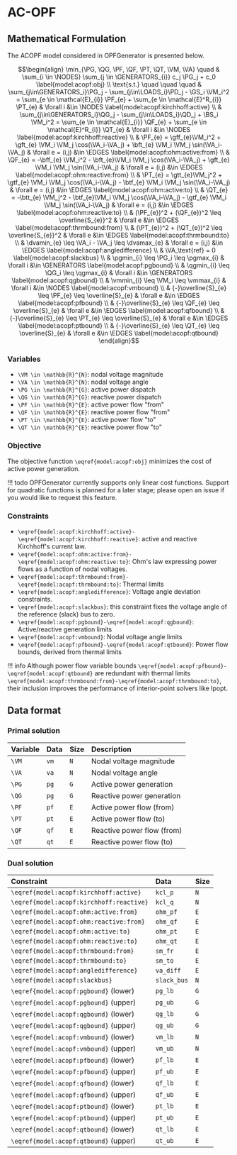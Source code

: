 # AC-OPF


## Mathematical Formulation

The ACOPF model considered in OPFGenerator is presented below.

```math
\begin{align}
    \min_{\PG, \QG, \PF, \QF, \PT, \QT, \VM, \VA} \quad
    & \sum_{i \in \NODES} \sum_{j \in \GENERATORS_{i}} c_j \PG_j + c_0 \label{model:acopf:obj} \\
    \text{s.t.} \quad \quad \quad
    & \sum_{j\in\GENERATORS_i}\PG_j - \sum_{j\in\LOADS_i}\PD_j - \GS_i \VM_i^2 = \sum_{e \in \mathcal{E}_{i}}  \PF_{e} + \sum_{e \in \mathcal{E}^R_{i}} \PT_{e}
        & \forall i &\in \NODES
        \label{model:acopf:kirchhoff:active} \\
    & \sum_{j\in\GENERATORS_i}\QG_j - \sum_{j\in\LOADS_i}\QD_j + \BS_i \VM_i^2 = \sum_{e \in \mathcal{E}_{i}} \QF_{e} + \sum_{e \in \mathcal{E}^R_{i}} \QT_{e}
        & \forall i &\in \NODES
        \label{model:acopf:kirchhoff:reactive} \\
    & \PF_{e} = \gff_{e}\VM_i^2 + \gft_{e} \VM_i \VM_j \cos(\VA_i-\VA_j) + \bft_{e} \VM_i \VM_j \sin(\VA_i-\VA_j)
        & \forall e = (i,j) &\in \EDGES
        \label{model:acopf:ohm:active:from} \\
    & \QF_{e} = -\bff_{e} \VM_i^2 - \bft_{e}\VM_i \VM_j \cos(\VA_i-\VA_j) + \gft_{e} \VM_i \VM_j \sin(\VA_i-\VA_j)
        & \forall e = (i,j) &\in \EDGES
        \label{model:acopf:ohm:reactive:from} \\
    & \PT_{e} = \gtt_{e}\VM_j^2 + \gtf_{e} \VM_i \VM_j \cos(\VA_i-\VA_j) - \btf_{e} \VM_i \VM_j \sin(\VA_i-\VA_j)
        & \forall e = (i,j) &\in \EDGES
        \label{model:acopf:ohm:active:to} \\
    & \QT_{e} = -\btt_{e} \VM_j^2 - \btf_{e}\VM_i \VM_j \cos(\VA_i-\VA_j) - \gtf_{e} \VM_i \VM_j \sin(\VA_i-\VA_j)
        & \forall e = (i,j) &\in \EDGES
        \label{model:acopf:ohm:reactive:to} \\
    & (\PF_{e})^2 + (\QF_{e})^2 \leq \overline{S_{e}}^2
        & \forall e &\in \EDGES
        \label{model:acopf:thrmbound:from} \\
    & (\PT_{e})^2 + (\QT_{e})^2 \leq \overline{S_{e}}^2
        & \forall e &\in \EDGES
        \label{model:acopf:thrmbound:to} \\
    & \dvamin_{e} \leq \VA_i - \VA_j \leq \dvamax_{e}
        & \forall e = (i,j) &\in \EDGES
        \label{model:acopf:angledifference} \\
    & \VA_\text{ref} = 0
        \label{model:acopf:slackbus} \\
    & \pgmin_{i} \leq \PG_i \leq \pgmax_{i}
        & \forall i &\in \GENERATORS
        \label{model:acopf:pgbound} \\
    & \qgmin_{i} \leq \QG_i \leq \qgmax_{i}
        & \forall i &\in \GENERATORS
        \label{model:acopf:qgbound} \\
    & \vmmin_{i} \leq \VM_i \leq \vmmax_{i}
        & \forall i &\in \NODES
        \label{model:acopf:vmbound} \\
    & {-}\overline{S}_{e} \leq  \PF_{e} \leq \overline{S}_{e}
        & \forall e &\in \EDGES
        \label{model:acopf:pfbound} \\
    & {-}\overline{S}_{e} \leq  \QF_{e} \leq \overline{S}_{e}
        & \forall e &\in \EDGES
        \label{model:acopf:qfbound} \\
    & {-}\overline{S}_{e} \leq  \PT_{e} \leq \overline{S}_{e}
        & \forall e &\in \EDGES
        \label{model:acopf:ptbound} \\
    & {-}\overline{S}_{e} \leq  \QT_{e} \leq \overline{S}_{e}
        & \forall e &\in \EDGES
        \label{model:acopf:qtbound}
\end{align}
```


### Variables

* ``\VM \in \mathbb{R}^{N}``: nodal voltage magnitude
* ``\VA \in \mathbb{R}^{N}``: nodal voltage angle
* ``\PG \in \mathbb{R}^{G}``: active power dispatch
* ``\QG \in \mathbb{R}^{G}``: reactive power dispatch
* ``\PF \in \mathbb{R}^{E}``: active power flow "from"
* ``\QF \in \mathbb{R}^{E}``: reactive power flow "from"
* ``\PT \in \mathbb{R}^{E}``: active power flow "to"
* ``\QT \in \mathbb{R}^{E}``: reactive power flow "to"

### Objective

The objective function ``\eqref{model:acopf:obj}`` minimizes the cost of active power generation.

!!! todo
    OPFGenerator currently supports only linear cost functions.
    Support for quadratic functions is planned for a later stage; please open an issue if 
    you would like to request this feature.

### Constraints

* ``\eqref{model:acopf:kirchhoff:active}-\eqref{model:acopf:kirchhoff:reactive}``:
    active and reactive Kirchhoff's current law.
* ``\eqref{model:acopf:ohm:active:from}-\eqref{model:acopf:ohm:reactive:to}``:
    Ohm's law expressing power flows as a function of nodal voltages.
* ``\eqref{model:acopf:thrmbound:from}-\eqref{model:acopf:thrmbound:to}``: Thermal limits
* ``\eqref{model:acopf:angledifference}``: Voltage angle deviation constraints.
* ``\eqref{model:acopf:slackbus}``: this constraint fixes the voltage angle of the 
    reference (slack) bus to zero.
* ``\eqref{model:acopf:pgbound}-\eqref{model:acopf:qgbound}``: Active/reactive generation limits
* ``\eqref{model:acopf:vmbound}``: Nodal voltage angle limits
* ``\eqref{model:acopf:pfbound}-\eqref{model:acopf:qtbound}``: Power flow bounds, derived from thermal limits

!!! info
    Although power flow variable bounds ``\eqref{model:acopf:pfbound}-\eqref{model:acopf:qtbound}``
    are redundant with thermal limits ``\eqref{model:acopf:thrmbound:from}-\eqref{model:acopf:thrmbound:to}``, 
    their inclusion improves the performance of interior-point solvers like Ipopt.


## Data format

### Primal solution

| Variable  | Data | Size  | Description 
|:----------|:-----|:------|:----------------------------------|
|  ``\VM``  | `vm` | ``N`` | Nodal voltage magnitude
|  ``\VA``  | `va` | ``N`` | Nodal voltage angle
|  ``\PG``  | `pg` | ``G`` | Active power generation
|  ``\QG``  | `pg` | ``G`` | Reactive power generation
|  ``\PF``  | `pf` | ``E`` | Active power flow (from)
|  ``\PT``  | `pt` | ``E`` | Active power flow (to)
|  ``\QF``  | `qf` | ``E`` | Reactive power flow (from)
|  ``\QT``  | `qt` | ``E`` | Reactive power flow (to)

### Dual solution

| Constraint                                   | Data         | Size  |
|:---------------------------------------------|:-------------|:------|
| ``\eqref{model:acopf:kirchhoff:active}``     | `kcl_p`      | ``N`` |
| ``\eqref{model:acopf:kirchhoff:reactive}``   | `kcl_q`      | ``N`` |
| ``\eqref{model:acopf:ohm:active:from}``      | `ohm_pf`     | ``E`` |
| ``\eqref{model:acopf:ohm:reactive:from}``    | `ohm_qf`     | ``E`` |
| ``\eqref{model:acopf:ohm:active:to}``        | `ohm_pt`     | ``E`` |
| ``\eqref{model:acopf:ohm:reactive:to}``      | `ohm_qt`     | ``E`` |
| ``\eqref{model:acopf:thrmbound:from}``       | `sm_fr`      | ``E`` |
| ``\eqref{model:acopf:thrmbound:to}``         | `sm_to`      | ``E`` |
| ``\eqref{model:acopf:angledifference}``      | `va_diff`    | ``E`` |
| ``\eqref{model:acopf:slackbus}``             | `slack_bus`  | ``N`` |
| ``\eqref{model:acopf:pgbound}`` (lower)      | `pg_lb`      | ``G`` |
| ``\eqref{model:acopf:pgbound}`` (upper)      | `pg_ub`      | ``G`` |
| ``\eqref{model:acopf:qgbound}`` (lower)      | `qg_lb`      | ``G`` |
| ``\eqref{model:acopf:qgbound}`` (upper)      | `qg_ub`      | ``G`` |
| ``\eqref{model:acopf:vmbound}`` (lower)      | `vm_lb`      | ``N`` |
| ``\eqref{model:acopf:vmbound}`` (upper)      | `vm_ub`      | ``N`` |
| ``\eqref{model:acopf:pfbound}`` (lower)      | `pf_lb`      | ``E`` |
| ``\eqref{model:acopf:pfbound}`` (upper)      | `pf_ub`      | ``E`` |
| ``\eqref{model:acopf:qfbound}`` (lower)      | `qf_lb`      | ``E`` |
| ``\eqref{model:acopf:qfbound}`` (upper)      | `qf_ub`      | ``E`` |
| ``\eqref{model:acopf:ptbound}`` (lower)      | `pt_lb`      | ``E`` |
| ``\eqref{model:acopf:ptbound}`` (upper)      | `pt_ub`      | ``E`` |
| ``\eqref{model:acopf:qtbound}`` (lower)      | `qt_lb`      | ``E`` |
| ``\eqref{model:acopf:qtbound}`` (upper)      | `qt_ub`      | ``E`` |